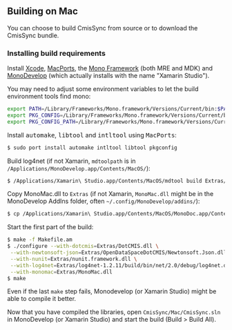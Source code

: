 ## Building on Mac

You can choose to build CmisSync from source or to download the CmisSync bundle.


### Installing build requirements

Install [Xcode](https://developer.apple.com/xcode/), [MacPorts](https://www.macports.org), the [Mono Framework](http://www.mono-project.com) (both MRE and MDK) and [MonoDevelop](http://monodevelop.com) (which actually installs with the name "Xamarin Studio").

You may need to adjust some environment variables to let the build environment tools find mono:

```bash
export PATH=/Library/Frameworks/Mono.framework/Versions/Current/bin:$PATH
export PKG_CONFIG=/Library/Frameworks/Mono.framework/Versions/Current/bin/pkg-config
export PKG_CONFIG_PATH=/Library/Frameworks/Mono.framework/Versions/Current/lib/pkgconfig
```

Install <tt>automake</tt>, <tt>libtool</tt> and <tt>intltool</tt> using <tt>MacPorts</tt>:

```bash
$ sudo port install automake intltool libtool pkgconfig
```

Build log4net (if not Xamarin, `mdtoolpath` is in `/Applications/MonoDevelop.app/Contents/MacOS/`):
```bash
$ /Applications/Xamarin\ Studio.app/Contents/MacOS/mdtool build Extras/log4net-1.2.11/src/log4net.vs2010.csproj
```

Copy MonoMac.dll to `Extras` (if not Xamarin, `MonoMac.dll` might be in the MonoDevelop AddIns folder, often `~/.config/MonoDevelop/addins/`):
```bash
$ cp /Applications/Xamarin\ Studio.app/Contents/MacOS/MonoDoc.app/Contents/MonoBundle/MonoMac.dll Extras
```

Start the first part of the build:

```bash
$ make -f Makefile.am
$ ./configure --with-dotcmis=Extras/DotCMIS.dll \
 --with-newtonsoft-json=Extras/OpenDataSpaceDotCMIS/Newtonsoft.Json.dll \
 --with-nunit=Extras/nunit.framework.dll \
 --with-log4net=Extras/log4net-1.2.11/build/bin/net/2.0/debug/log4net.dll \
 --with-monomac=Extras/MonoMac.dll
$ make
```

Even if the last `make` step fails, Monodevelop (or Xamarin Studio) might be able to compile it better.

Now that you have compiled the libraries, open `CmisSync/Mac/CmisSync.sln` in
MonoDevelop (or Xamarin Studio) and start the build (Build > Build All).
